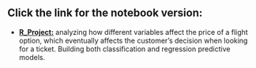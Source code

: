 ## Click the link for the notebook version:
- [**R_Project:**](https://aleks-s-banov.github.io/Data-Portfolio/) analyzing how different variables affect the price of a flight option, which eventually affects the customer’s decision when looking for a ticket. Building both classification and regression predictive models.
